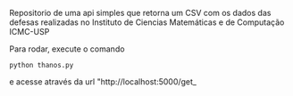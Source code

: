 Repositorio de uma api simples que retorna um CSV com os dados das defesas realizadas no Instituto de Ciencias Matemáticas e de Computação ICMC-USP

Para rodar, execute o comando
```
python thanos.py
```

e acesse através da url "http://localhost:5000/get_